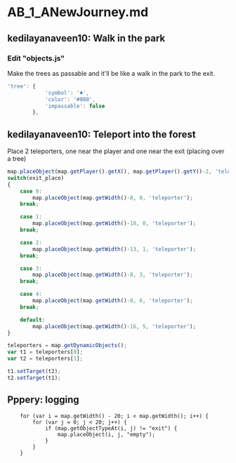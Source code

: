 # AB_1_ANewJourney.md

## kedilayanaveen10: Walk in the park
### Edit "objects.js"
Make the trees as passable and it'll be like a walk in the park to the exit.

```javascript
'tree': {
			'symbol': '♣',
			'color': '#080',
			'impassable': false
        },
```

## kedilayanaveen10: Teleport into the forest
Place 2 teleporters, one near the player and one near the exit (placing over a tree)
```javascript
map.placeObject(map.getPlayer().getX(), map.getPlayer().getY()-2, 'teleporter');
switch(exit_place)
{
	case 0:
		map.placeObject(map.getWidth()-8, 0, 'teleporter');
	break;

	case 1:
		map.placeObject(map.getWidth()-18, 0, 'teleporter');
	break;

	case 2:
		map.placeObject(map.getWidth()-13, 1, 'teleporter');
	break;

	case 3:
		map.placeObject(map.getWidth()-8, 3, 'teleporter');
	break;

	case 4:
		map.placeObject(map.getWidth()-8, 6, 'teleporter');
	break;

	default:
		map.placeObject(map.getWidth()-16, 5, 'teleporter');     	
}

teleporters = map.getDynamicObjects();
var t1 = teleporters[0];
var t2 = teleporters[1];

t1.setTarget(t2);
t2.setTarget(t1);
```
## Pppery: logging
```
	for (var i = map.getWidth() - 20; i < map.getWidth(); i++) {
    	for (var j = 0; j < 20; j++) {
        	if (map.getObjectTypeAt(i, j) != "exit") {
            	map.placeObject(i, j, "empty");
            }
        }
    }
```
